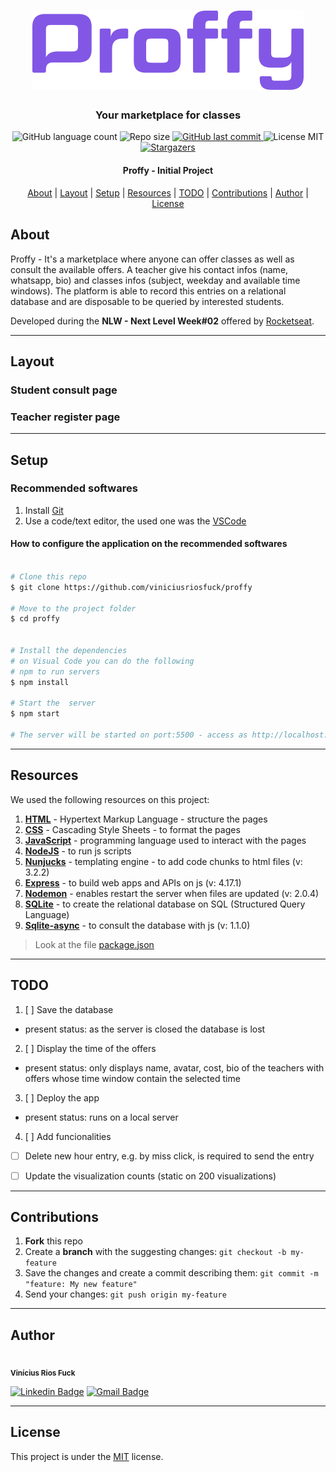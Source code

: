 <!-- LOGO  -->
<h1 align="center">
	<rect width="100%" height="100%" fill="red"/>
    <img alt="Proffy Logo" src="/public/images/logo.png"/>  <!-- .png -->
</h1>

<!-- https://raw.githubusercontent.com/viniciusriosfuck/proffy/master/public/images/logo.svg -->





<!-- SLOGAN -->
<h3 align="center">
    Your marketplace for classes
</h3>

<!-- BADGES -->
<p align="center">
  <img alt="GitHub language count" src="https://img.shields.io/github/languages/count/viniciusriosfuck/proffy?color=%2304D361">

  <img alt="Repo size" src="https://img.shields.io/github/repo-size/viniciusriosfuck/proffy">

  <a href="https://github.com/viniciusriosfuck/README-proffy/commits/master">
    <img alt="GitHub last commit" src="https://img.shields.io/github/last-commit/viniciusriosfuck/proffy?color=%4d0000">
  </a>
    
   <img alt="License MIT" src="https://img.shields.io/badge/license-MIT-8622f8">

   <a href="https://github.com/viniciusriosfuck/proffy/stargazers">
    <img alt="Stargazers" src="https://img.shields.io/github/stars/viniciusriosfuck/proffy?style=social">
  </a>

</p>

<!-- <h1 align="center">
    <img alt="NextLevelWeek#02" title="#NextLevelWeek#02" src="/public/images/home-page.png" />
</h1> -->

<h4 align="center"> 
	Proffy - Initial Project
</h4>

<p align="center">
	<a href="#about">About</a> |
	<a href="#layout">Layout</a> | 
 	<a href="#setup">Setup</a> | 
  	<a href="#resources">Resources</a> |
  	<a href="#todo">TODO</a> |
  	<a href="#contributions">Contributions</a> | 
 	<a href="#author">Author</a> | 
 	<a href="#license">License</a>
</p>


## About

Proffy - It's a marketplace where anyone can offer classes as well as consult the available offers. A teacher give his contact infos (name, whatsapp, bio) and classes infos (subject, weekday and available time windows). The platform is able to record this entries on a relational database and are disposable to be queried by interested students.

Developed during the **NLW - Next Level Week#02** offered by [Rocketseat](https://rocketseat.com.br/).

---

## Layout

###  Student consult page

<!-- <p align="center" style="display: flex; align-items: flex-start; justify-content: center;">
  	<img alt="Student consult page" src="/public/images/study-page.png" width="100%">
</p> -->

###  Teacher register page

<!-- <p align="center" style="display: flex; align-items: flex-start; justify-content: center;">
  	<img alt="Teacher register page" src="/public/images/give-classes-fullpage.png" width="100%">
</p> -->

---

## Setup

### Recommended softwares

1. Install [Git](https://git-scm.com)
2. Use a code/text editor, the used one was the [VSCode](https://code.visualstudio.com/)



#### How to configure the application on the recommended softwares

```bash

# Clone this repo
$ git clone https://github.com/viniciusriosfuck/proffy

# Move to the project folder
$ cd proffy


# Install the dependencies
# on Visual Code you can do the following
# npm to run servers
$ npm install

# Start the  server
$ npm start

# The server will be started on port:5500 - access as http://localhost:5500 
```

---

## Resources

We used the following resources on this project:

1. **[HTML](https://developer.mozilla.org/en-US/docs/Web/HTML)** - Hypertext Markup Language - structure the pages
2. **[CSS](https://developer.mozilla.org/en-US/docs/Web/CSS)** - Cascading Style Sheets - to format the pages
3. **[JavaScript](https://www.javascript.com)** - programming language used to interact with the pages
 1. **[NodeJS](https://nodejs.org/en/)** - to run js scripts
 2. **[Nunjucks](https://github.com/mozilla/nunjucks)** - templating engine - to add code chunks to html files (v: 3.2.2)
 3. **[Express](https://expressjs.com/)** - to build web apps and APIs on js (v: 4.17.1)
 4. **[Nodemon](https://github.com/remy/nodemon)** - enables restart the server when files are updated (v: 2.0.4)
4. **[SQLite](https://www.sqlite.org/index.html)** - to create the relational database on SQL (Structured Query Language)
 1. **[Sqlite-async](https://www.npmjs.com/package/sqlite-async)** - to consult the database with js (v: 1.1.0)


> Look at the file [package.json](https://github.com/viniciusriosfuck/proffy/blob/master/package.json)


---
## TODO

1. [ ] Save the database
 * present status: as the server is closed the database is lost
2. [ ] Display the time of the offers
 * present status: only displays name, avatar, cost, bio of the teachers with offers whose time window contain the selected time
3. [ ] Deploy the app
 * present status: runs on a local server
4. [ ] Add funcionalities
 * [ ] Delete new hour entry, e.g. by miss click, is required to send the entry
 * [ ] Update the visualization counts (static on 200 visualizations) 


---
## Contributions

1. **Fork** this repo
2. Create a **branch** with the suggesting changes: `git checkout -b my-feature`
3. Save the changes and create a commit describing them: `git commit -m "feature: My new feature"`
4. Send your changes: `git push origin my-feature`

---

## Author

 <img style="border-radius: 50%;" src="https://avatars2.githubusercontent.com/u/63118219?s=460&u=58cda92df811710a1deb1dcd1b60e32524e0380c&v=4" width="100px;" alt=""/>
 <br />
 <sub><b>Vinícius Rios Fuck</b></sub>
 <br />

[![Linkedin Badge](https://img.shields.io/badge/-viniciusriosfuck-black?style=flat-square&logo=Linkedin&logoColor=white&link=https://www.linkedin.com/in/viniciusriosfuck/)](https://www.linkedin.com/in/viniciusriosfuck/) 
[![Gmail Badge](https://img.shields.io/badge/-viniciusrf1992@gmail.com-black?style=flat-square&logo=Gmail&logoColor=white&link=mailto:viniciusrf1992@gmail.com)](mailto:viniciusrf1992@gmail.com)

---

## License

This project is under the [MIT](./LICENSE.md) license.
